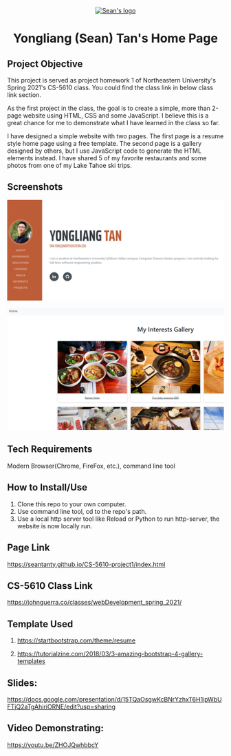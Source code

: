 <p align="center">
  <a href="https://seantanty.github.io/CS-5610-project1/index.html">
    <img src="https://imgur.com/qGMD5LZ" alt="Sean's logo" width="200" height="165">
  </a>
</p>

<h1 align="center">Yongliang (Sean) Tan's Home Page</h1>

## Project Objective

This project is served as project homework 1 of Northeastern University's Spring 2021's CS-5610 class. You could find the class link in below class link section.

As the first project in the class, the goal is to create a simple, more than 2-page website using HTML, CSS and some JavaScript. I believe this is a great chance for me to demonstrate what I have learned in the class so far.

I have designed a simple website with two pages. The first page is a resume style home page using a free template. The second page is a gallery designed by others, but I use JavaScript code to generate the HTML elements instead. I have shared 5 of my favorite restaurants and some photos from one of my Lake Tahoe ski trips.

## Screenshots

![Image](screenshot1.PNG)

![Image](screenshot2.PNG)

## Tech Requirements

Modern Browser(Chrome, FireFox, etc.), command line tool

## How to Install/Use
1. Clone this repo to your own computer.
2. Use command line tool, cd to the repo's path.
3. Use a local http server tool like Reload or Python to run http-server, the website is now locally run.

## Page Link

https://seantanty.github.io/CS-5610-project1/index.html

## CS-5610 Class Link

https://johnguerra.co/classes/webDevelopment_spring_2021/

## Template Used

1. https://startbootstrap.com/theme/resume

2. https://tutorialzine.com/2018/03/3-amazing-bootstrap-4-gallery-templates


## Slides: 

https://docs.google.com/presentation/d/15TQaOsgwKcBNrYzhxT6H1ipWbUFTjQ2aTgAhiriORNE/edit?usp=sharing

## Video Demonstrating: 

https://youtu.be/ZHOJQwhbbcY
